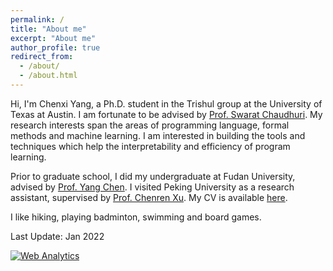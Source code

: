 ```yaml
---
permalink: /
title: "About me"
excerpt: "About me"
author_profile: true
redirect_from: 
  - /about/
  - /about.html
---
```


Hi, I'm Chenxi Yang, a Ph.D. student in the Trishul group at the University of Texas at Austin. I am fortunate to be advised by [Prof. Swarat Chaudhuri](http://www.cs.utexas.edu/~swarat/). My research interests span the areas of programming language, formal methods and machine learning. I am interested in building the tools and techniques which help the interpretability and efficiency of program learning. 

Prior to graduate school, I did my undergraduate at Fudan University, advised by [Prof. Yang Chen](https://chenyang03.wordpress.com/). I visited Peking University as a research assistant, supervised by [Prof. Chenren Xu](http://soar.group/chenren/). 
My CV is available [here](https://cxyang1997.github.io/files/CV_ChenxiYang.pdf).

I like hiking, playing badminton, swimming and board games.

Last Update: Jan 2022

<!-- Default Statcounter code for github hompage
https://cxyang1997.github.io/ -->
<script type="text/javascript">
var sc_project=12178457; 
var sc_invisible=1; 
var sc_security="0c3d84b6"; 
</script>
<script type="text/javascript"
src="https://www.statcounter.com/counter/counter.js"
async></script>
<noscript><div class="statcounter"><a title="Web Analytics"
href="https://statcounter.com/" target="_blank"><img
class="statcounter"
src="https://c.statcounter.com/12178457/0/0c3d84b6/1/"
alt="Web Analytics"></a></div></noscript>
<!-- End of Statcounter Code -->
